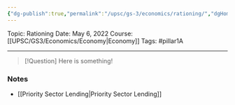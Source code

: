 ```yaml
---
{"dg-publish":true,"permalink":"/upsc/gs-3/economics/rationing/","dgHomeLink":true,"dgPassFrontmatter":false}
---
```


Topic: Rationing
Date: May 6, 2022
Course:[[UPSC/GS3/Economics/Economy|Economy]]
Tags: #pillar1A

---

> [!Question]
> Here is something! 


### Notes
- [[Priority Sector Lending|Priority Sector Lending]]




